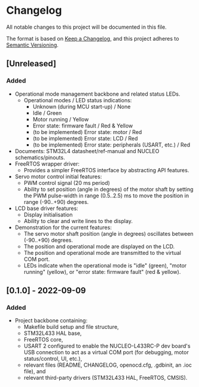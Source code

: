 # Changelog
All notable changes to this project will be documented in this file.

The format is based on [Keep a Changelog](https://keepachangelog.com/en/1.0.0/),
and this project adheres to [Semantic Versioning](https://semver.org/spec/v2.0.0.html).

## [Unreleased]
### Added
- Operational mode management backbone and related status LEDs.
    - Operational modes / LED status indications: 
        - Unknown (during MCU start-up) / None
        - Idle / Green
        - Motor running / Yellow
        - Error state: firmware fault / Red & Yellow
        - (to be implemented) Error state: motor / Red
        - (to be implemented) Error state: LCD / Red
        - (to be implemented) Error state: peripherals (USART, etc.) / Red
- Documents: STM32L4 datasheet/ref-manual and NUCLEO schematics/pinouts.
- FreeRTOS wrapper driver:
    - Provides a simpler FreeRTOS interface by abstracting API features.
- Servo motor control initial features:
    - PWM control signal (20 ms period)
    - Ability to set position (angle in degrees) of the motor shaft by setting the PWM pulse-width in range (0.5..2.5) ms to move the position in range (-90..+90) degrees.
- LCD base driver features:
    - Display initialisation
    - Ability to clear and write lines to the display.
- Demonstration for the current features:
    - The servo motor shaft position (angle in degrees) oscillates between (-90..+90) degrees.
    - The position and operational mode are displayed on the LCD.
    - The position and operational mode are transmitted to the virtual COM port.
    - LEDs indicate when the operational mode is "idle" (green), "motor running" (yellow), or "error state: firmware fault" (red & yellow).

## [0.1.0] - 2022-09-09
### Added
- Project backbone containing:
    - Makefile build setup and file structure,
    - STM32L433 HAL base,
    - FreeRTOS core,
    - USART 2 configured to enable the NUCLEO-L433RC-P dev board's USB connection to act as a virtual COM port (for debugging, motor status/control, UI, etc.),
    - relevant files (README, CHANGELOG, openocd.cfg, .gdbinit, an .ioc file), and
    - relevant third-party drivers (STM32L433 HAL, FreeRTOS, CMSIS).